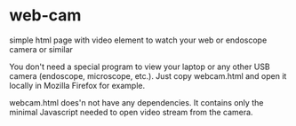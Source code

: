 # web-cam
simple html page with video element to watch your web or endoscope camera or similar

You don't need a special program to view your laptop or any other USB camera (endoscope, microscope, etc.).
Just copy webcam.html and open it locally in Mozilla Firefox for example.

webcam.html does'n not have any dependencies. It contains only the minimal Javascript needed to open video stream from the camera.
